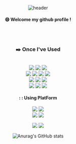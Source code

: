 <div align="center">
  
  ![header](https://capsule-render.vercel.app/api?type=cylinder&color=9900FF&height=150&section=header&text=HW&fontColor=ffffff&fontSize=70&animation=fadeIn&fontAlignY=55)
  ####  :smile: Welcome my github profile !
</div>
  
 <br/>
 <br/>

<div align=center> 
  
  ###  :black_nib: Once I've Used
  <br>
  <img src="https://img.shields.io/badge/GitHub-181717?style=flat-square&logo=GitHub&logoColor=white"/>
  <img src="https://img.shields.io/badge/C++-00599C?style=flat-square&logo=C%2B%2B&logoColor=white"/>
  <img src="https://img.shields.io/badge/C-A8B9CC?style=flat-square&logo=C&logoColor=white"/>
  <br>
  <img src="https://img.shields.io/badge/Linux-FCC624?style=flat-square&logo=linux&logoColor=black"/>
  <img src="https://img.shields.io/badge/JAVA-007396?style=for-the-badge&logo=JAVA&logoColor=white">
  <img src="https://img.shields.io/badge/Python-3776AB?style=flat-square&logo=Python&logoColor=white"/>
  <img src="https://img.shields.io/badge/Ubuntu-E95420?style=flat-square&logo=Ubuntu&logoColor=white"/>
  <br>
  <img src="https://img.shields.io/badge/stmicroelectronics-03234B?style=flat-square&logo=stmicroelectronics&logoColor=white"/>
  <img src="https://img.shields.io/badge/arduino-00878F?style=flat-square&logo=arduino&logoColor=white"/>
  <img src="https://img.shields.io/badge/adafruit-000000?style=flat-square&logo=adafruit&logoColor=white"/>
  <br>
  <img src="https://img.shields.io/badge/autodesk-000000?style=flat-square&logo=autodesk&logoColor=white"/>
  <img src="https://img.shields.io/badge/autodesk-000000?style=flat-square&logo=autodesk&logoColor=white"/>
  <img src="https://img.shields.io/badge/nodered-8F0000?style=flat-square&logo=nodered&logoColor=white"/>
</div>

<div align=center> 
  
  #### : : Using PlatForm
  <img src="https://img.shields.io/badge/Visual Studio Code-007ACC?style=flat-square&logo=Visual Studio Code&logoColor=white"/>
  <img src="https://img.shields.io/badge/Visual Studio-5C2D91?style=flat-square&logo=Visual Studio&logoColor=white"/>
  <br>
  <img src="https://img.shields.io/badge/slack-4A154B?style=flat-square&logo=slack&logoColor=white"/>
  <img src="https://img.shields.io/badge/discord-5865F2?style=flat-square&logo=discord&logoColor=white"/>
</div>


<div align=center> 
  
  <a href="https://velog.io/@kksp12y" target="_blank"><img src="https://img.shields.io/badge/Velog-FFFFFF?style=plastic&logo=Velog&logoColor=00FF00"/></a>
  <a href="https://marshy-zephyr-c35.notion.site/Profile-928a4faf864542e692b2177ec2689945?pvs=4" target="_blank"><img src="https://img.shields.io/badge/Notion-000000?style=plastic&logo=Notion&logoColor=FFFFFF"/></a>


</div>

<div align=center> 
  
  ![Anurag's GitHub stats](https://github-readme-stats.vercel.app/api?username=PCY00&show_icons=true&theme=midnight-purple)
</div>

